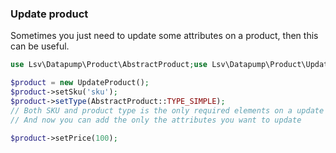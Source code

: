 ### Update product

Sometimes you just need to update some attributes on a product, then this can be useful.

```php
use Lsv\Datapump\Product\AbstractProduct;use Lsv\Datapump\Product\UpdateProduct;

$product = new UpdateProduct();
$product->setSku('sku');
$product->setType(AbstractProduct::TYPE_SIMPLE);
// Both SKU and product type is the only required elements on a update product.
// And now you can add the only the attributes you want to update

$product->setPrice(100);
```
